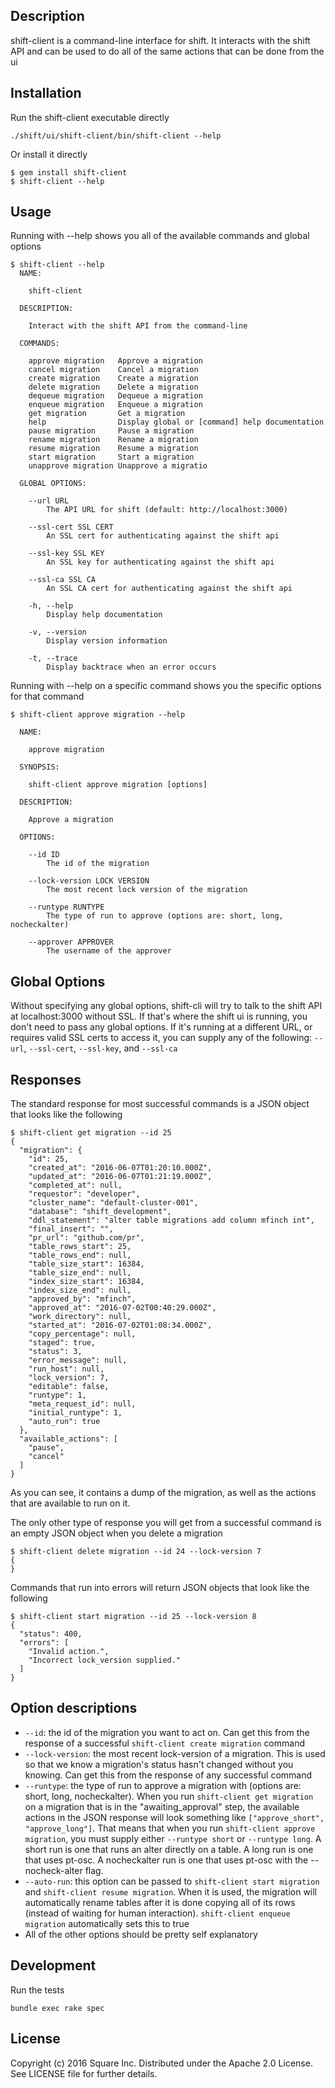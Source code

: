 Description
------
shift-client is a command-line interface for shift. It interacts with the shift API and can be used to do all of the same actions that can be done from the ui

Installation
------
Run the shift-client executable directly
```
./shift/ui/shift-client/bin/shift-client --help
```
Or install it directly
```
$ gem install shift-client
$ shift-client --help
```

Usage
------
Running with --help shows you all of the available commands and global options
```
$ shift-client --help
  NAME:

    shift-client

  DESCRIPTION:

    Interact with the shift API from the command-line

  COMMANDS:

    approve migration   Approve a migration
    cancel migration    Cancel a migration
    create migration    Create a migration
    delete migration    Delete a migration
    dequeue migration   Dequeue a migration
    enqueue migration   Enqueue a migration
    get migration       Get a migration
    help                Display global or [command] help documentation
    pause migration     Pause a migration
    rename migration    Rename a migration
    resume migration    Resume a migration
    start migration     Start a migration
    unapprove migration Unapprove a migratio

  GLOBAL OPTIONS:

    --url URL
        The API URL for shift (default: http://localhost:3000)

    --ssl-cert SSL CERT
        An SSL cert for authenticating against the shift api

    --ssl-key SSL KEY
        An SSL key for authenticating against the shift api

    --ssl-ca SSL CA
        An SSL CA cert for authenticating against the shift api

    -h, --help
        Display help documentation

    -v, --version
        Display version information

    -t, --trace
        Display backtrace when an error occurs
```

Running with --help on a specific command shows you the specific options for that command
```
$ shift-client approve migration --help

  NAME:

    approve migration

  SYNOPSIS:

    shift-client approve migration [options]

  DESCRIPTION:

    Approve a migration

  OPTIONS:

    --id ID
        The id of the migration

    --lock-version LOCK VERSION
        The most recent lock version of the migration

    --runtype RUNTYPE
        The type of run to approve (options are: short, long, nocheckalter)

    --approver APPROVER
        The username of the approver

```

## Global Options
Without specifying any global options, shift-cli will try to talk to the shift API at localhost:3000 without SSL. If that's where the shift ui is running, you don't need to pass any global options. If it's running at a different URL, or requires valid SSL certs to access it, you can supply any of the following: `--url`, `--ssl-cert`, `--ssl-key`, and `--ssl-ca`

## Responses
The standard response for most successful commands is a JSON object that looks like the following
```
$ shift-client get migration --id 25
{
  "migration": {
    "id": 25,
    "created_at": "2016-06-07T01:20:10.000Z",
    "updated_at": "2016-06-07T01:21:19.000Z",
    "completed_at": null,
    "requestor": "developer",
    "cluster_name": "default-cluster-001",
    "database": "shift_development",
    "ddl_statement": "alter table migrations add column mfinch int",
    "final_insert": "",
    "pr_url": "github.com/pr",
    "table_rows_start": 25,
    "table_rows_end": null,
    "table_size_start": 16384,
    "table_size_end": null,
    "index_size_start": 16384,
    "index_size_end": null,
    "approved_by": "mfinch",
    "approved_at": "2016-07-02T00:40:29.000Z",
    "work_directory": null,
    "started_at": "2016-07-02T01:08:34.000Z",
    "copy_percentage": null,
    "staged": true,
    "status": 3,
    "error_message": null,
    "run_host": null,
    "lock_version": 7,
    "editable": false,
    "runtype": 1,
    "meta_request_id": null,
    "initial_runtype": 1,
    "auto_run": true
  },
  "available_actions": [
    "pause",
    "cancel"
  ]
}
```
As you can see, it contains a dump of the migration, as well as the actions that are available to run on it.

The only other type of response you will get from a successful command is an empty JSON object when you delete a migration
```
$ shift-client delete migration --id 24 --lock-version 7
{
}
```

Commands that run into errors will return JSON objects that look like the following
```
$ shift-client start migration --id 25 --lock-version 8
{
  "status": 400,
  "errors": [
    "Invalid action.",
    "Incorrect lock_version supplied."
  ]
}
```

## Option descriptions
* `--id`: the id of the migration you want to act on. Can get this from the response of a successful `shift-client create migration` command
* `--lock-version`: the most recent lock-version of a migration. This is used so that we know a migration's status hasn't changed without you knowing. Can get this from the response of any successful command
* `--runtype`: the type of run to approve a migration with (options are: short, long, nocheckalter). When you run `shift-client get migration` on a migration that is in the "awaiting_approval" step, the available actions in the JSON response will look something like `["approve_short", "approve_long"]`. That means that when you run `shift-client approve migration`, you must supply either `--runtype short` or `--runtype long`. A short run is one that runs an alter directly on a table. A long run is one that uses pt-osc. A nocheckalter run is one that uses pt-osc with the --nocheck-alter flag.
* `--auto-run`: this option can be passed to `shift-client start migration` and `shift-client resume migration`. When it is used, the migration will automatically rename tables after it is done copying all of its rows (instead of waiting for human interaction). `shift-client enqueue migration` automatically sets this to true
* All of the other options should be pretty self explanatory

Development
------
Run the tests
```
bundle exec rake spec
```

## License

Copyright (c) 2016 Square Inc. Distributed under the Apache 2.0 License.
See LICENSE file for further details.
